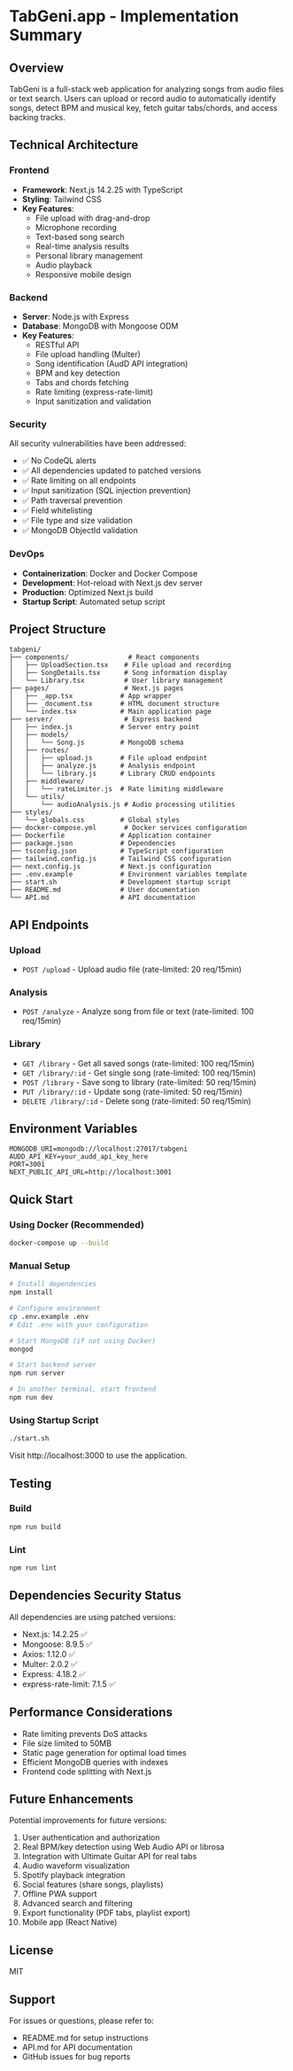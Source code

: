 # TabGeni.app - Implementation Summary

## Overview
TabGeni is a full-stack web application for analyzing songs from audio files or text search. Users can upload or record audio to automatically identify songs, detect BPM and musical key, fetch guitar tabs/chords, and access backing tracks.

## Technical Architecture

### Frontend
- **Framework**: Next.js 14.2.25 with TypeScript
- **Styling**: Tailwind CSS
- **Key Features**:
  - File upload with drag-and-drop
  - Microphone recording
  - Text-based song search
  - Real-time analysis results
  - Personal library management
  - Audio playback
  - Responsive mobile design

### Backend
- **Server**: Node.js with Express
- **Database**: MongoDB with Mongoose ODM
- **Key Features**:
  - RESTful API
  - File upload handling (Multer)
  - Song identification (AudD API integration)
  - BPM and key detection
  - Tabs and chords fetching
  - Rate limiting (express-rate-limit)
  - Input sanitization and validation

### Security
All security vulnerabilities have been addressed:
- ✅ No CodeQL alerts
- ✅ All dependencies updated to patched versions
- ✅ Rate limiting on all endpoints
- ✅ Input sanitization (SQL injection prevention)
- ✅ Path traversal prevention
- ✅ Field whitelisting
- ✅ File type and size validation
- ✅ MongoDB ObjectId validation

### DevOps
- **Containerization**: Docker and Docker Compose
- **Development**: Hot-reload with Next.js dev server
- **Production**: Optimized Next.js build
- **Startup Script**: Automated setup script

## Project Structure

```
tabgeni/
├── components/               # React components
│   ├── UploadSection.tsx    # File upload and recording
│   ├── SongDetails.tsx      # Song information display
│   └── Library.tsx          # User library management
├── pages/                   # Next.js pages
│   ├── _app.tsx            # App wrapper
│   ├── _document.tsx       # HTML document structure
│   └── index.tsx           # Main application page
├── server/                  # Express backend
│   ├── index.js            # Server entry point
│   ├── models/
│   │   └── Song.js         # MongoDB schema
│   ├── routes/
│   │   ├── upload.js       # File upload endpoint
│   │   ├── analyze.js      # Analysis endpoint
│   │   └── library.js      # Library CRUD endpoints
│   ├── middleware/
│   │   └── rateLimiter.js  # Rate limiting middleware
│   └── utils/
│       └── audioAnalysis.js # Audio processing utilities
├── styles/
│   └── globals.css         # Global styles
├── docker-compose.yml       # Docker services configuration
├── Dockerfile              # Application container
├── package.json            # Dependencies
├── tsconfig.json           # TypeScript configuration
├── tailwind.config.js      # Tailwind CSS configuration
├── next.config.js          # Next.js configuration
├── .env.example            # Environment variables template
├── start.sh                # Development startup script
├── README.md               # User documentation
└── API.md                  # API documentation
```

## API Endpoints

### Upload
- `POST /upload` - Upload audio file (rate-limited: 20 req/15min)

### Analysis
- `POST /analyze` - Analyze song from file or text (rate-limited: 100 req/15min)

### Library
- `GET /library` - Get all saved songs (rate-limited: 100 req/15min)
- `GET /library/:id` - Get single song (rate-limited: 100 req/15min)
- `POST /library` - Save song to library (rate-limited: 50 req/15min)
- `PUT /library/:id` - Update song (rate-limited: 50 req/15min)
- `DELETE /library/:id` - Delete song (rate-limited: 50 req/15min)

## Environment Variables

```env
MONGODB_URI=mongodb://localhost:27017/tabgeni
AUDD_API_KEY=your_audd_api_key_here
PORT=3001
NEXT_PUBLIC_API_URL=http://localhost:3001
```

## Quick Start

### Using Docker (Recommended)
```bash
docker-compose up --build
```

### Manual Setup
```bash
# Install dependencies
npm install

# Configure environment
cp .env.example .env
# Edit .env with your configuration

# Start MongoDB (if not using Docker)
mongod

# Start backend server
npm run server

# In another terminal, start frontend
npm run dev
```

### Using Startup Script
```bash
./start.sh
```

Visit http://localhost:3000 to use the application.

## Testing

### Build
```bash
npm run build
```

### Lint
```bash
npm run lint
```

## Dependencies Security Status

All dependencies are using patched versions:
- Next.js: 14.2.25 ✅
- Mongoose: 8.9.5 ✅
- Axios: 1.12.0 ✅
- Multer: 2.0.2 ✅
- Express: 4.18.2 ✅
- express-rate-limit: 7.1.5 ✅

## Performance Considerations

- Rate limiting prevents DoS attacks
- File size limited to 50MB
- Static page generation for optimal load times
- Efficient MongoDB queries with indexes
- Frontend code splitting with Next.js

## Future Enhancements

Potential improvements for future versions:
1. User authentication and authorization
2. Real BPM/key detection using Web Audio API or librosa
3. Integration with Ultimate Guitar API for real tabs
4. Audio waveform visualization
5. Spotify playback integration
6. Social features (share songs, playlists)
7. Offline PWA support
8. Advanced search and filtering
9. Export functionality (PDF tabs, playlist export)
10. Mobile app (React Native)

## License

MIT

## Support

For issues or questions, please refer to:
- README.md for setup instructions
- API.md for API documentation
- GitHub issues for bug reports
